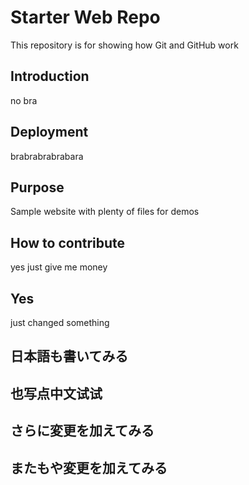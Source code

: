 # Starter Web Repo

This repository is for showing how Git and GitHub work

## Introduction

no bra

## Deployment

 brabrabrabrabara


## Purpose

Sample website with plenty of files for demos

## How to contribute

yes just give me money

## Yes

just changed something 

## 日本語も書いてみる

## 也写点中文试试

## さらに変更を加えてみる

## またもや変更を加えてみる


